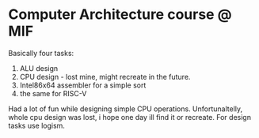 # Computer Architecture course @ MIF
Basically four tasks:
1. ALU design 
2. CPU design - lost mine, might recreate in the future.
3. Intel86x64 assembler for a simple sort
4. the same for RISC-V

Had a lot of fun while designing simple CPU operations. Unfortunaltelly, whole cpu design was lost, i hope one day ill find it or recreate. For design tasks use logism. 
